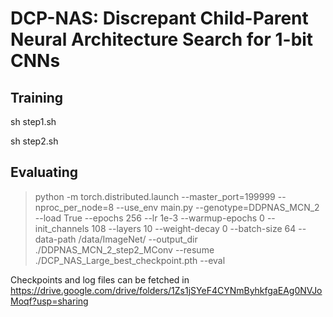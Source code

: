 # DCP-NAS: Discrepant Child-Parent Neural Architecture Search for 1-bit CNNs


## Training

sh step1.sh

sh step2.sh

## Evaluating

> python -m torch.distributed.launch --master_port=199999 --nproc_per_node=8 --use_env main.py --genotype=DDPNAS_MCN_2 --load True --epochs 256 --lr 1e-3 --warmup-epochs 0 --init_channels 108 --layers 10 --weight-decay 0 --batch-size 64  --data-path /data/ImageNet/ --output_dir ./DDPNAS_MCN_2_step2_MConv  --resume ./DCP_NAS_Large_best_checkpoint.pth  --eval

Checkpoints and log files can be fetched in https://drive.google.com/drive/folders/1Zs1jSYeF4CYNmByhkfgaEAg0NVJoMoqf?usp=sharing
